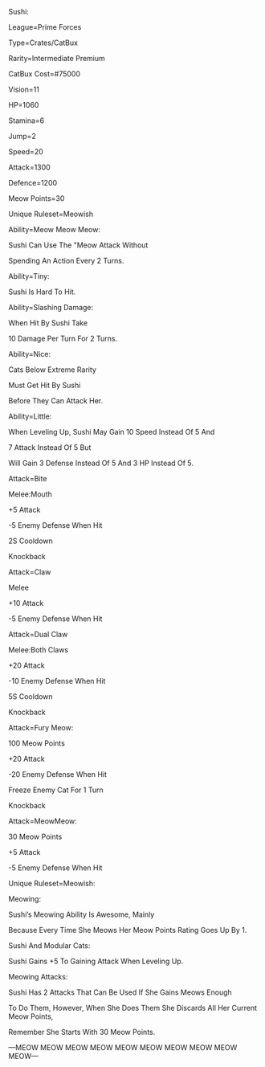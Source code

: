 Sushi:

League=Prime Forces

Type=Crates/CatBux

Rarity=Intermediate Premium 

CatBux Cost=#75000

Vision=11

HP=1060

Stamina=6

Jump=2

Speed=20

Attack=1300

Defence=1200

Meow Points=30

Unique Ruleset=Meowish 

Ability=Meow Meow Meow:

Sushi Can Use The "Meow Attack Without

Spending An Action Every 2 Turns.

Ability=Tiny:

Sushi Is Hard To Hit.

Ability=Slashing Damage:

When Hit By Sushi Take

10 Damage Per Turn For 2 Turns.

Ability=Nice:

Cats Below Extreme Rarity

Must Get Hit By Sushi

Before They Can Attack Her.

Ability=Little:

When Leveling Up, Sushi May Gain 10 Speed Instead Of 5 And 

7 Attack Instead Of 5 But

Will Gain 3 Defense Instead Of 5 And 3 HP Instead Of 5.

Attack=Bite

Melee:Mouth

+5 Attack

-5 Enemy Defense When Hit

2S Cooldown

Knockback

Attack=Claw

Melee

+10 Attack

-5 Enemy Defense When Hit

Attack=Dual Claw

Melee:Both Claws

+20 Attack

-10 Enemy Defense When Hit

5S Cooldown

Knockback

Attack=Fury Meow:

100 Meow Points

+20 Attack

-20 Enemy Defense When Hit

Freeze Enemy Cat For 1 Turn

Knockback

Attack=MeowMeow:

30 Meow Points

+5 Attack

-5 Enemy Defense When Hit

Unique Ruleset=Meowish:

Meowing:

Sushi’s Meowing Ability Is Awesome, Mainly

Because Every Time She Meows Her Meow Points Rating Goes Up By 1.

Sushi And Modular Cats:

Sushi Gains +5 To Gaining Attack When Leveling Up.

Meowing Attacks:

Sushi Has 2 Attacks That Can Be Used If She Gains Meows Enough

To Do Them, However, When She Does Them She Discards All Her Current Meow Points,

Remember She Starts With 30 Meow Points.

—MEOW MEOW MEOW MEOW MEOW MEOW MEOW MEOW MEOW MEOW—
